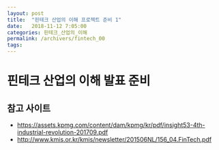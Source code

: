 ```yaml
---
layout: post
title:  "핀테크 산업의 이해 프로젝트 준비 1"
date:   2018-11-12 7:05:00
categories: 핀테크_산업의_이해
permalink: /archivers/fintech_00
tags:
---
```


# 핀테크 산업의 이해 발표 준비

## 참고 사이트

- <a herf= "https://assets.kpmg.com/content/dam/kpmg/kr/pdf/insight53-4th-industrial-revolution-201709.pdf"> https://assets.kpmg.com/content/dam/kpmg/kr/pdf/insight53-4th-industrial-revolution-201709.pdf </a>
- <a herf= "http://www.kmis.or.kr/kmis/newsletter/201506NL/156_04.FinTech.pdf"> http://www.kmis.or.kr/kmis/newsletter/201506NL/156_04.FinTech.pdf </a>
